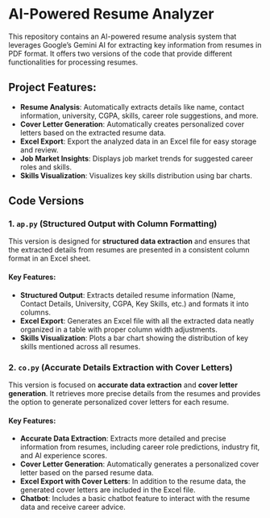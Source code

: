 # AI-Powered Resume Analyzer

This repository contains an AI-powered resume analysis system that leverages Google’s Gemini AI for extracting key information from resumes in PDF format. It offers two versions of the code that provide different functionalities for processing resumes.

## Project Features:
- **Resume Analysis**: Automatically extracts details like name, contact information, university, CGPA, skills, career role suggestions, and more.
- **Cover Letter Generation**: Automatically creates personalized cover letters based on the extracted resume data.
- **Excel Export**: Export the analyzed data in an Excel file for easy storage and review.
- **Job Market Insights**: Displays job market trends for suggested career roles and skills.
- **Skills Visualization**: Visualizes key skills distribution using bar charts.

## Code Versions

### 1. **`ap.py` (Structured Output with Column Formatting)**

This version is designed for **structured data extraction** and ensures that the extracted details from resumes are presented in a consistent column format in an Excel sheet.

#### **Key Features:**
- **Structured Output**: Extracts detailed resume information (Name, Contact Details, University, CGPA, Key Skills, etc.) and formats it into columns.
- **Excel Export**: Generates an Excel file with all the extracted data neatly organized in a table with proper column width adjustments.
- **Skills Visualization**: Plots a bar chart showing the distribution of key skills mentioned across all resumes.

### 2. **`co.py` (Accurate Details Extraction with Cover Letters)**

This version is focused on **accurate data extraction** and **cover letter generation**. It retrieves more precise details from the resumes and provides the option to generate personalized cover letters for each resume.

#### **Key Features:**
- **Accurate Data Extraction**: Extracts more detailed and precise information from resumes, including career role predictions, industry fit, and AI experience scores.
- **Cover Letter Generation**: Automatically generates a personalized cover letter based on the parsed resume data.
- **Excel Export with Cover Letters**: In addition to the resume data, the generated cover letters are included in the Excel file.
- **Chatbot**: Includes a basic chatbot feature to interact with the resume data and receive career advice.



